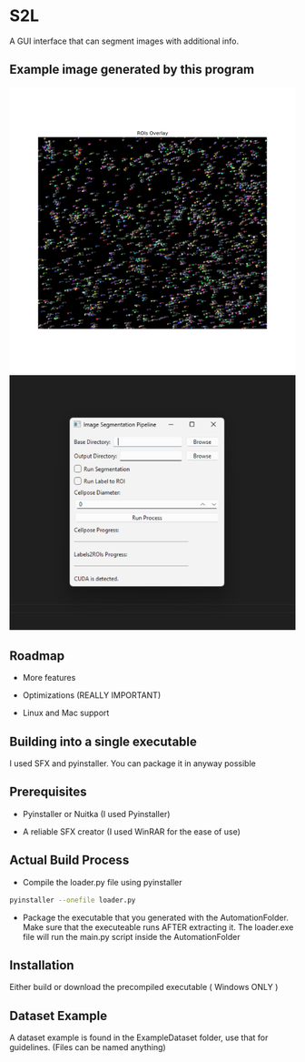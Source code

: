 
# S2L

A GUI interface that can segment images with additional info.

## Example image generated by this program
![Example](https://raw.githubusercontent.com/aftabnadim/S2L/v0.2/example.png)
![Example](https://raw.githubusercontent.com/aftabnadim/S2L/v0.2/gui.png)




## Roadmap

- More features

- Optimizations (REALLY IMPORTANT)
- Linux and Mac support 


## Building into a  single executable

I used SFX and pyinstaller. You can package it in anyway possible

## Prerequisites

- Pyinstaller or Nuitka (I used Pyinstaller)

- A reliable SFX creator (I used WinRAR for the ease of use)

## Actual Build Process

- Compile the loader.py file using pyinstaller
```bash
pyinstaller --onefile loader.py
```

- Package the executable that you generated with the AutomationFolder. Make sure that the executeable runs AFTER extracting it. The loader.exe file will run the main.py script inside the  AutomationFolder
    
## Installation

Either build or download the precompiled executable ( Windows ONLY )

## Dataset Example

A dataset example is found in the ExampleDataset folder, use that for guidelines. (Files can be named anything)
